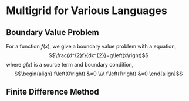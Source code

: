 # Multigrid for Various Languages

## Boundary Value Problem

For a function $f\left(x\right)$, we give a boundary value problem with a equation,
$$\frac{d^{2}f}{dx^{2}}=g\left(x\right)$$
where $g\left(x\right)$ is a source term and boundary condition,
$$\begin{align} f\left(0\right) &=0 \\\\ f\left(1\right) &=0 \end{align}$$

## Finite Difference Method
